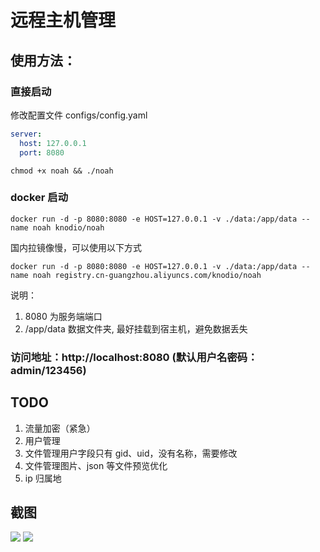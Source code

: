 # 远程主机管理

## 使用方法：

### 直接启动

修改配置文件 configs/config.yaml

```yaml
server:
  host: 127.0.0.1
  port: 8080
```

```shell
chmod +x noah && ./noah
```

### docker 启动

```shell
docker run -d -p 8080:8080 -e HOST=127.0.0.1 -v ./data:/app/data --name noah knodio/noah
```

国内拉镜像慢，可以使用以下方式

```shell
docker run -d -p 8080:8080 -e HOST=127.0.0.1 -v ./data:/app/data --name noah registry.cn-guangzhou.aliyuncs.com/knodio/noah
```

说明：

1. 8080 为服务端端口
2. /app/data 数据文件夹, 最好挂载到宿主机，避免数据丢失

### 访问地址：http://localhost:8080 (默认用户名密码：admin/123456)

## TODO

1. 流量加密（紧急）
2. 用户管理
3. 文件管理用户字段只有 gid、uid，没有名称，需要修改
4. 文件管理图片、json 等文件预览优化
5. ip 归属地

## 截图

![](https://github.com/Tudyha/noah/blob/main/doc/client-list.png?raw=true)
![](https://github.com/Tudyha/noah/blob/main/doc/console.jpeg?raw=true)
